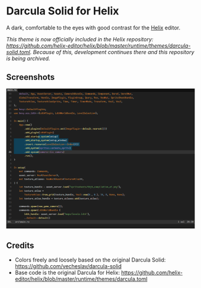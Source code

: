 # Darcula Solid for Helix
A dark, comfortable to the eyes with good contrast for the [Helix](https://github.com/helix-editor/helix) editor.

*This theme is now officially included in the Helix repository:*
*https://github.com/helix-editor/helix/blob/master/runtime/themes/darcula-solid.toml. Because of this, development continues there and this repository is being archived.*

## Screenshots
![Rust sample](screenshots/rust_01.png)

## Credits
- Colors freely and loosely based on the original Darcula Solid: https://github.com/vecheslav/darcula-solid
- Base code is the original Darcula for Helix: https://github.com/helix-editor/helix/blob/master/runtime/themes/darcula.toml
